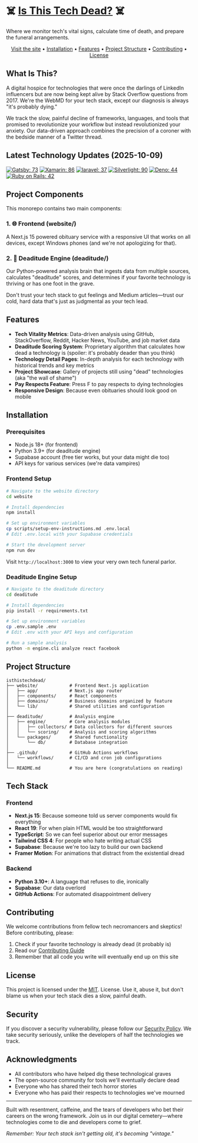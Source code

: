 # ☠️ [Is This Tech Dead?](https://www.isthistechdead.com) ☠️

Where we monitor tech's vital signs, calculate time of death, and prepare the funeral arrangements.

<p align="center">
  <a href="https://www.isthistechdead.com">Visit the site</a> •
  <a href="#installation">Installation</a> •
  <a href="#features">Features</a> •
  <a href="#project-structure">Project Structure</a> •
  <a href="#contributing">Contributing</a> •
  <a href="#license">License</a>
</p>

## What Is This?

A digital hospice for technologies that were once the darlings of LinkedIn influencers but are now being kept alive by Stack Overflow questions from 2017. We're the WebMD for your tech stack, except our diagnosis is always "it's probably dying."

We track the slow, painful decline of frameworks, languages, and tools that promised to revolutionize your workflow but instead revolutionized your anxiety. Our data-driven approach combines the precision of a coroner with the bedside manner of a Twitter thread.

## Latest Technology Updates (2025-10-09)

[![Gatsby: 73](https://img.shields.io/badge/Gatsby-73%25-orange?style=flat-square)](https://www.isthistechdead.com/gatsbyjs) [![Xamarin: 86](https://img.shields.io/badge/Xamarin-86%25-red?style=flat-square)](https://www.isthistechdead.com/xamarin) [![laravel: 37](https://img.shields.io/badge/laravel-37%25-green?style=flat-square)](https://www.isthistechdead.com/laravel) [![Silverlight: 90](https://img.shields.io/badge/Silverlight-90%25-red?style=flat-square)](https://www.isthistechdead.com/silverlight) [![Deno: 44](https://img.shields.io/badge/Deno-44%25-green?style=flat-square)](https://www.isthistechdead.com/deno) [![Ruby on Rails: 42](https://img.shields.io/badge/Ruby%20on%20Rails-42%25-green?style=flat-square)](https://www.isthistechdead.com/rails) 
## Project Components

This monorepo contains two main components:

### 1. 🌐 Frontend (website/)

A Next.js 15 powered obituary service with a responsive UI that works on all devices, except Windows phones (and we're not apologizing for that).

### 2. 🧠 Deaditude Engine (deaditude/)

Our Python-powered analysis brain that ingests data from multiple sources, calculates "deaditude" scores, and determines if your favorite technology is thriving or has one foot in the grave.

Don't trust your tech stack to gut feelings and Medium articles—trust our cold, hard data that's just as judgmental as your tech lead.

## Features

- **Tech Vitality Metrics**: Data-driven analysis using GitHub, StackOverflow, Reddit, Hacker News, YouTube, and job market data
- **Deaditude Scoring System**: Proprietary algorithm that calculates how dead a technology is (spoiler: it's probably deader than you think)
- **Technology Detail Pages**: In-depth analysis for each technology with historical trends and key metrics
- **Project Showcase**: Gallery of projects still using "dead" technologies (aka "the wall of shame")
- **Pay Respects Feature**: Press F to pay respects to dying technologies
- **Responsive Design**: Because even obituaries should look good on mobile

## Installation

### Prerequisites

- Node.js 18+ (for frontend)
- Python 3.9+ (for deaditude engine)
- Supabase account (free tier works, but your data might die too)
- API keys for various services (we're data vampires)

### Frontend Setup

```bash
# Navigate to the website directory
cd website

# Install dependencies
npm install

# Set up environment variables
cp scripts/setup-env-instructions.md .env.local
# Edit .env.local with your Supabase credentials

# Start the development server
npm run dev
```

Visit `http://localhost:3000` to view your very own tech funeral parlor.

### Deaditude Engine Setup

```bash
# Navigate to the deaditude directory
cd deaditude

# Install dependencies
pip install -r requirements.txt

# Set up environment variables
cp .env.sample .env
# Edit .env with your API keys and configuration

# Run a sample analysis
python -m engine.cli analyze react facebook
```

## Project Structure

```
isthistechdead/
├── website/            # Frontend Next.js application
│   ├── app/            # Next.js app router
│   ├── components/     # React components
│   ├── domains/        # Business domains organized by feature
│   └── lib/            # Shared utilities and configuration
│
├── deaditude/          # Analysis engine
│   ├── engine/         # Core analysis modules
│   │   ├── collectors/ # Data collectors for different sources
│   │   └── scoring/    # Analysis and scoring algorithms
│   └── packages/       # Shared functionality
│       └── db/         # Database integration
│
├── .github/            # GitHub Actions workflows
│   └── workflows/      # CI/CD and cron job configurations
│
└── README.md           # You are here (congratulations on reading)
```

## Tech Stack

### Frontend
- **Next.js 15**: Because someone told us server components would fix everything
- **React 19**: For when plain HTML would be too straightforward
- **TypeScript**: So we can feel superior about our error messages
- **Tailwind CSS 4**: For people who hate writing actual CSS
- **Supabase**: Because we're too lazy to build our own backend
- **Framer Motion**: For animations that distract from the existential dread

### Backend
- **Python 3.10+**: A language that refuses to die, ironically
- **Supabase**: Our data overlord
- **GitHub Actions**: For automated disappointment delivery

## Contributing

We welcome contributions from fellow tech necromancers and skeptics! Before contributing, please:

1. Check if your favorite technology is already dead (it probably is)
2. Read our [Contributing Guide](./CONTRIBUTING.md)
3. Remember that all code you write will eventually end up on this site

## License

This project is licensed under the [MIT](./LICENSE). License. Use it, abuse it, but don't blame us when your tech stack dies a slow, painful death.

## Security

If you discover a security vulnerability, please follow our [Security Policy](./SECURITY.md). We take security seriously, unlike the developers of half the technologies we track.

## Acknowledgments

- All contributors who have helped dig these technological graves
- The open-source community for tools we'll eventually declare dead
- Everyone who has shared their tech horror stories
- Everyone who has paid their respects to technologies we've mourned

---

Built with resentment, caffeine, and the tears of developers who bet their careers on the wrong framework. Join us in our digital cemetery—where technologies come to die and developers come to grief.

*Remember: Your tech stack isn't getting old, it's becoming "vintage."*

